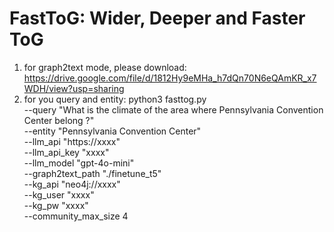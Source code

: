 # FastToG: Wider, Deeper and Faster ToG
1. for graph2text mode, please download: https://drive.google.com/file/d/1812Hy9eMHa_h7dQn70N6eQAmKR_x7WDH/view?usp=sharing
2. for you query and entity:
python3 fasttog.py \
	--query "What is the climate of the area where Pennsylvania Convention Center belong ?" \
	--entity "Pennsylvania Convention Center" \
	--llm_api "https://xxxx" \
	--llm_api_key "xxxx" \
	--llm_model "gpt-4o-mini" \
	--graph2text_path "./finetune_t5" \
	--kg_api "neo4j://xxxx" \
	--kg_user "xxxx" \
	--kg_pw "xxxx" \
	--community_max_size 4
